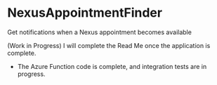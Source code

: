 # NexusAppointmentFinder
Get notifications when a Nexus appointment becomes available

(Work in Progress) I will complete the Read Me once the application is complete.
 - The Azure Function code is complete, and integration tests are in progress.
